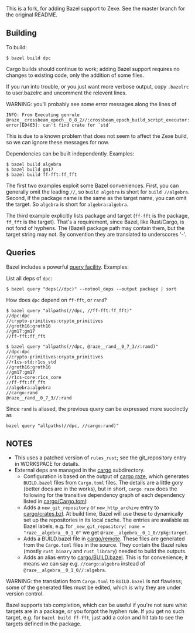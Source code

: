 This is a fork, for adding Bazel support to Zexe.  See the master branch for the original README.

## Building

To build:

```
$ bazel build dpc
```

Cargo builds should continue to work; adding Bazel support requires no
changes to existing code, only the addition of some files.

If you run into trouble, or you just want more verbose output, copy
`.bazelrc` to user.bazelrc and uncomment the relevent lines.

WARNING: you'll probably see some error messages along the lines of

```
INFO: From Executing genrule @raze__crossbeam_epoch__0_8_2//:crossbeam_epoch_build_script_executor:
error[E0463]: can't find crate for `std`
```

This is due to a known problem that does not seem to affect the Zexe
build, so we can ignore these messages for now.

Dependencies can be built independently.  Examples:

```
$ bazel build algebra
$ bazel build gm17
$ bazel build ff-fft:ff_fft
```

The first two examples exploit some Bazel conveniences.  First, you can generally omit the leading `//`, so `build algebra` is short for `build //algebra`. Second, if the package name is the same as the target name, you can omit the target.  So `algebra` is short for `algebra:algebra`.

The third example explicitly lists package and target (`ff-fft` is the
package, `ff_fft` is the target).  That's a requirement, since Bazel,
like Rust/Cargo, is not fond of hyphens.  The (Bazel) package path may
contain them, but the target string may not. By convention they are
translated to underscores '-'.

## Queries

Bazel includes a powerful [query facility](https://docs.bazel.build/versions/master/query-how-to.html).  Examples:

List all deps of `dpc`:

`$ bazel query "deps(//dpc)" --notool_deps --output package | sort`

How does `dpc` depend on `ff-fft`, or `rand`?

```
$ bazel query "allpaths(//dpc, //ff-fft:ff_fft)"
//dpc:dpc
//crypto-primitives:crypto_primitives
//groth16:groth16
//gm17:gm17
//ff-fft:ff_fft
```

```
$ bazel query "allpaths(//dpc, @raze__rand__0_7_3//:rand)"
//dpc:dpc
//crypto-primitives:crypto_primitives
//r1cs-std:r1cs_std
//groth16:groth16
//gm17:gm17
//r1cs-core:r1cs_core
//ff-fft:ff_fft
//algebra:algebra
//cargo:rand
@raze__rand__0_7_3//:rand
```

Since `rand` is aliased, the previous query can be expressed more
succinctly as

```
bazel query "allpaths(//dpc, //cargo:rand)"
```

## NOTES

* This uses a patched version of `rules_rust`; see the git_repository
  entry in WORKSPACE for details.
* External deps are managed in the [cargo](./cargo) subdirectory.
  * Configuration is based on the output of [cargo raze](https://github.com/google/cargo-raze), which generates `BUILD.bazel` files from `Cargo.toml` files.  The details are a little gory (better docs are in the works), but in short, `cargo raze` does the following for the transitive dependency graph of each dependency listed in [cargo/Cargo.toml](./cargo/Cargo.toml):
  * Adds a `new_git_repository` or `new_http_archive` entry to
    [cargo/crates.bzl](./cargo/BUILD.bazel).  At build time, Bazel
    will use these to dynamically set up the repositories in its local
    cache.  The entries are available as Bazel labels, e.g. for
    `_new_git_repository( name = "raze__algebra__0_1_0"` we get
    `@raze__algebra__0_1_0//pkg:target`.
  * Adds a BUILD.bazel file in [cargo/remote](./cargo/remote). These
    files are generated from the `Cargo.toml` files in the source.
    They contain the Bazel rules (mostly `rust_binary` and
    `rust_library`) needed to build the outputs.
  * Adds an alias entry to
    [cargo/BUILD.bazel](./cargo/BUILD.bazel). This is for convenience;
    it means we can say e.g. `//cargo:algebra` instead of
    `@raze__algebra__0_1_0//:algebra`.

WARNING: the translation from `Cargo.toml` to `BUILD.bazel` is not
flawless; some of the generated files must be edited, which is why
they are under version control.

Bazel supports tab completion, which can be useful if you're not sure
what targets are in a package, or you forgot the hyphen rule. If you
get no such target, e.g. for `bazel build ff-fft`, just add a colon
and hit tab to see the targets defined in the package.

